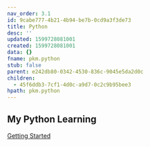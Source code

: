 ```yaml
---
nav_order: 3.1
id: 9cabe777-4b21-4b94-be7b-0cd9a3f3de73
title: Python
desc: ''
updated: 1599728081001
created: 1599728081001
data: {}
fname: pkm.python
stub: false
parent: e242db80-0342-4530-836c-9045e5da2d0c
children:
  - 45f6ddb3-7cf1-4d0c-a9d7-0c2c9b95bee3
hpath: pkm.python
---
```

## My Python Learning

[Getting Started ](45f6ddb3-7cf1-4d0c-a9d7-0c2c9b95bee3)
